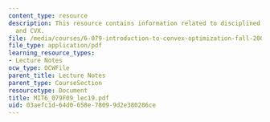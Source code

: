 ```yaml
---
content_type: resource
description: This resource contains information related to disciplined convex programming
  and CVX.
file: /media/courses/6-079-introduction-to-convex-optimization-fall-2009/03aefc1d64d0658e78099d2e380286ce_MIT6_079F09_lec19.pdf
file_type: application/pdf
learning_resource_types:
- Lecture Notes
ocw_type: OCWFile
parent_title: Lecture Notes
parent_type: CourseSection
resourcetype: Document
title: MIT6_079F09_lec19.pdf
uid: 03aefc1d-64d0-658e-7809-9d2e380286ce
---
```


